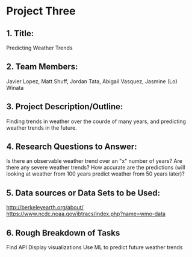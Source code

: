 # Project Three
## 1. Title: ##
Predicting Weather Trends

## 2. Team Members: ##
Javier Lopez, Matt Shuff, Jordan Tata, Abigail Vasquez, Jasmine (Lo) Winata

## 3. Project Description/Outline: ##
Finding trends in weather over the courde of many years, and predicting weather trends in the future. 

## 4. Research Questions to Answer: ##
Is there an observable weather trend over an "x" number of years? 
Are there any severe weather trends?
How accurate are the predictions (will looking at weather from 100 years predict weather from 50 years later)?

## 5. Data sources or Data Sets to be Used: ##
http://berkeleyearth.org/about/
https://www.ncdc.noaa.gov/ibtracs/index.php?name=wmo-data

## 6. Rough Breakdown of Tasks ##
Find API
Display visualizations 
Use ML to predict future weather trends
